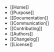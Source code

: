 - [[Home]]
- [[Purpose]]
- [[Documentation]]
- [[Communication]]
- [[Contributing]]
- [[Authors]]
- [[Changelog]]
- [[License]]
